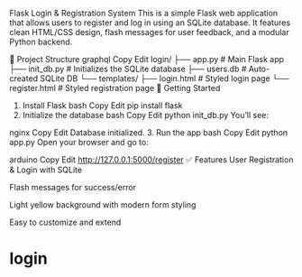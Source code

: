Flask Login & Registration System
This is a simple Flask web application that allows users to register and log in using an SQLite database. It features clean HTML/CSS design, flash messages for user feedback, and a modular Python backend.

📁 Project Structure
graphql
Copy
Edit
login/
├── app.py              # Main Flask app
├── init_db.py          # Initializes the SQLite database
├── users.db            # Auto-created SQLite DB
└── templates/
    ├── login.html      # Styled login page
    └── register.html   # Styled registration page
🚀 Getting Started
1. Install Flask
bash
Copy
Edit
pip install flask
2. Initialize the database
bash
Copy
Edit
python init_db.py
You’ll see:

nginx
Copy
Edit
Database initialized.
3. Run the app
bash
Copy
Edit
python app.py
Open your browser and go to:

arduino
Copy
Edit
http://127.0.0.1:5000/register
✅ Features
User Registration & Login with SQLite

Flash messages for success/error

Light yellow background with modern form styling

Easy to customize and extend

# login

